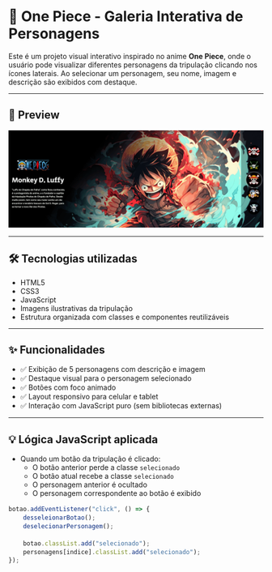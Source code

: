 # 🌊 One Piece - Galeria Interativa de Personagens

Este é um projeto visual interativo inspirado no anime **One Piece**, onde o usuário pode visualizar diferentes personagens da tripulação clicando nos ícones laterais. Ao selecionar um personagem, seu nome, imagem e descrição são exibidos com destaque.

---

## 📸 Preview

[<img src="./Animação-de-tela.gif">](https://alicetolosa.github.io/Projeto-One-Piece/)

---

## 🛠️ Tecnologias utilizadas

- HTML5
- CSS3
- JavaScript
- Imagens ilustrativas da tripulação
- Estrutura organizada com classes e componentes reutilizáveis
---

## ✨ Funcionalidades

- ✅ Exibição de 5 personagens com descrição e imagem
- ✅ Destaque visual para o personagem selecionado
- ✅ Botões com foco animado
- ✅ Layout responsivo para celular e tablet
- ✅ Interação com JavaScript puro (sem bibliotecas externas)

---

## 💡 Lógica JavaScript aplicada

- Quando um botão da tripulação é clicado:
  - O botão anterior perde a classe `selecionado`
  - O botão atual recebe a classe `selecionado`
  - O personagem anterior é ocultado
  - O personagem correspondente ao botão é exibido

```js
botao.addEventListener("click", () => {
    desseleionarBotao();
    deselecionarPersonagem();

    botao.classList.add("selecionado");
    personagens[indice].classList.add("selecionado");
});
